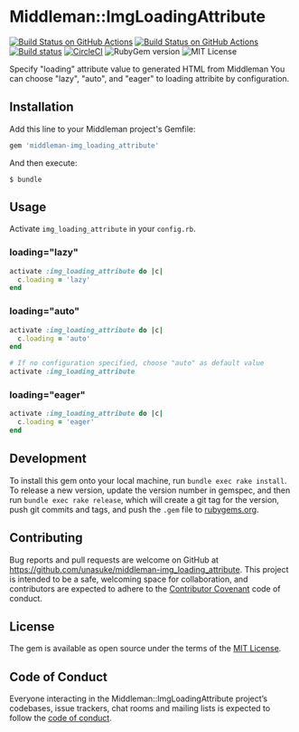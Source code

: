 # Middleman::ImgLoadingAttribute
[![Build Status on GitHub Actions](https://github.com/unasuke/middleman-img_loading_attribute/workflows/ubuntu/badge.svg)](https://github.com/unasuke/middleman-img_loading_attribute/actions)
[![Build Status on GitHub Actions](https://github.com/unasuke/middleman-img_loading_attribute/workflows/windows/badge.svg)](https://github.com/unasuke/middleman-img_loading_attribute/actions)
[![Build status](https://ci.appveyor.com/api/projects/status/yq5i4m3lcoyko2hs/branch/master?svg=true)](https://ci.appveyor.com/project/unasuke/middleman-img-loading-attribute/branch/master)
[![CircleCI](https://circleci.com/gh/unasuke/middleman-img_loading_attribute/tree/master.svg?style=svg)](https://circleci.com/gh/unasuke/middleman-img_loading_attribute/tree/master)
![RubyGem version](https://badgen.net/rubygems/v/middleman-img_loading_attribute)
![MIT License](https://badgen.net/github/license/unasuke/middleman-img_loading_attribute)

Specify "loading" attribute value to generated HTML from Middleman
You can choose "lazy", "auto", and "eager" to loading attribite by configuration.

## Installation
Add this line to your Middleman project's Gemfile:

```ruby
gem 'middleman-img_loading_attribute'
```

And then execute:

```shell
$ bundle
```

## Usage
Activate `img_loading_attribute` in your `config.rb`.

### loading="lazy"
```ruby
activate :img_loading_attribute do |c|
  c.loading = 'lazy'
end
```

### loading="auto"
```ruby
activate :img_loading_attribute do |c|
  c.loading = 'auto'
end

# If no configuration specified, choose "auto" as default value
activate :img_loading_attribute
```

### loading="eager"
```ruby
activate :img_loading_attribute do |c|
  c.loading = 'eager'
end
```

## Development


To install this gem onto your local machine, run `bundle exec rake install`. To release a new version, update the version number in gemspec, and then run `bundle exec rake release`, which will create a git tag for the version, push git commits and tags, and push the `.gem` file to [rubygems.org](https://rubygems.org).

## Contributing

Bug reports and pull requests are welcome on GitHub at https://github.com/unasuke/middleman-img_loading_attribute. This project is intended to be a safe, welcoming space for collaboration, and contributors are expected to adhere to the [Contributor Covenant](http://contributor-covenant.org) code of conduct.

## License

The gem is available as open source under the terms of the [MIT License](https://opensource.org/licenses/MIT).

## Code of Conduct

Everyone interacting in the Middleman::ImgLoadingAttribute project’s codebases, issue trackers, chat rooms and mailing lists is expected to follow the [code of conduct](https://github.com/unasuke/middleman-img_loading_attribute/blob/master/CODE_OF_CONDUCT.md).
